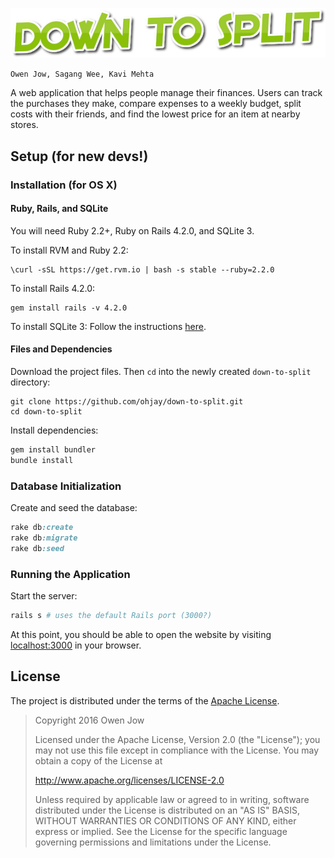 ![alt text](app/assets/images/logo.png)

`Owen Jow, Sagang Wee, Kavi Mehta`

A web application that helps people manage their finances. Users can track the purchases they make, compare expenses to a weekly budget, split costs with their friends, and find the lowest price for an item at nearby stores.


Setup (for new devs!)
---
### Installation (for OS X)
#### Ruby, Rails, and SQLite
You will need Ruby 2.2+, Ruby on Rails 4.2.0, and SQLite 3.

To install RVM and Ruby 2.2:
```
\curl -sSL https://get.rvm.io | bash -s stable --ruby=2.2.0
```

To install Rails 4.2.0:
```
gem install rails -v 4.2.0
```

To install SQLite 3:
Follow the instructions [here](http://www.tutorialspoint.com/sqlite/sqlite_installation.htm).

#### Files and Dependencies
Download the project files. Then `cd` into the newly created `down-to-split` directory:
```
git clone https://github.com/ohjay/down-to-split.git
cd down-to-split
```

Install dependencies:
```ruby
gem install bundler
bundle install
```

### Database Initialization
Create and seed the database:
```ruby
rake db:create
rake db:migrate
rake db:seed
```

### Running the Application
Start the server:
```ruby
rails s # uses the default Rails port (3000?)
```

At this point, you should be able to open the website by visiting [localhost:3000](http://127.0.0.1:3000/) in your browser.


License
---
The project is distributed under the terms of the [Apache License](LICENSE).

> Copyright 2016 Owen Jow
>
> Licensed under the Apache License, Version 2.0 (the "License");
> you may not use this file except in compliance with the License.
> You may obtain a copy of the License at
> 
> http://www.apache.org/licenses/LICENSE-2.0
> 
> Unless required by applicable law or agreed to in writing, software
> distributed under the License is distributed on an "AS IS" BASIS,
> WITHOUT WARRANTIES OR CONDITIONS OF ANY KIND, either express or implied.
> See the License for the specific language governing permissions and
> limitations under the License.
